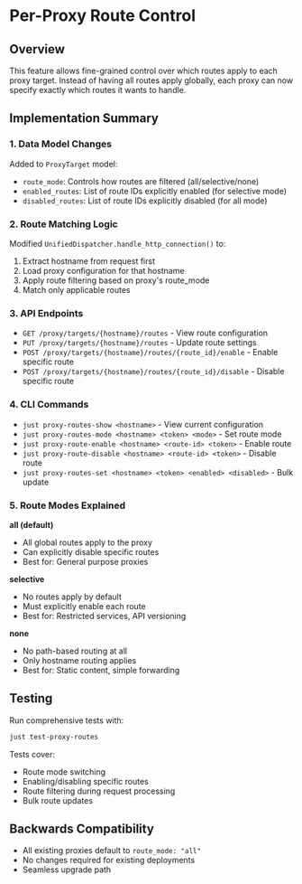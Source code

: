 # Per-Proxy Route Control

## Overview

This feature allows fine-grained control over which routes apply to each proxy target. Instead of having all routes apply globally, each proxy can now specify exactly which routes it wants to handle.

## Implementation Summary

### 1. Data Model Changes

Added to `ProxyTarget` model:
- `route_mode`: Controls how routes are filtered (all/selective/none)
- `enabled_routes`: List of route IDs explicitly enabled (for selective mode)
- `disabled_routes`: List of route IDs explicitly disabled (for all mode)

### 2. Route Matching Logic

Modified `UnifiedDispatcher.handle_http_connection()` to:
1. Extract hostname from request first
2. Load proxy configuration for that hostname
3. Apply route filtering based on proxy's route_mode
4. Match only applicable routes

### 3. API Endpoints

- `GET /proxy/targets/{hostname}/routes` - View route configuration
- `PUT /proxy/targets/{hostname}/routes` - Update route settings
- `POST /proxy/targets/{hostname}/routes/{route_id}/enable` - Enable specific route
- `POST /proxy/targets/{hostname}/routes/{route_id}/disable` - Disable specific route

### 4. CLI Commands

- `just proxy-routes-show <hostname>` - View current configuration
- `just proxy-routes-mode <hostname> <token> <mode>` - Set route mode
- `just proxy-route-enable <hostname> <route-id> <token>` - Enable route
- `just proxy-route-disable <hostname> <route-id> <token>` - Disable route
- `just proxy-routes-set <hostname> <token> <enabled> <disabled>` - Bulk update

### 5. Route Modes Explained

**all (default)**
- All global routes apply to the proxy
- Can explicitly disable specific routes
- Best for: General purpose proxies

**selective**
- No routes apply by default
- Must explicitly enable each route
- Best for: Restricted services, API versioning

**none**
- No path-based routing at all
- Only hostname routing applies
- Best for: Static content, simple forwarding

## Testing

Run comprehensive tests with:
```bash
just test-proxy-routes
```

Tests cover:
- Route mode switching
- Enabling/disabling specific routes
- Route filtering during request processing
- Bulk route updates

## Backwards Compatibility

- All existing proxies default to `route_mode: "all"`
- No changes required for existing deployments
- Seamless upgrade path